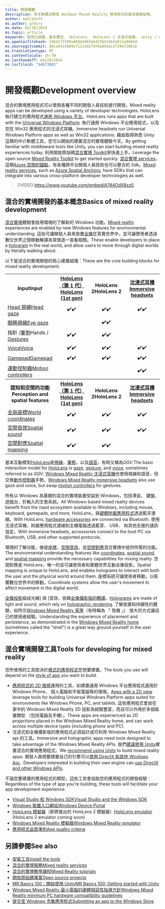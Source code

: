 ```yaml
---
title: 開發概觀
description: 本文章概述開發 Windows Mixed Reality 應用程式的基本建置組塊。
author: mattzmsft
ms.author: grbury
ms.date: 02/10/2019
ms.topic: article
keywords: 取得已啟動，基本概念、 HoloLens、 HoloLens 2 沈浸式耳機、 unity / visual studio
ms.openlocfilehash: 23bd173f89a468b4403d44236534bfe811a968dd
ms.sourcegitcommit: 90ce9415889e7121dd2fd76a893dc3734672881b
ms.translationtype: MT
ms.contentlocale: zh-TW
ms.lasthandoff: 04/29/2019
ms.locfileid: "64873982"
---
```

# <a name="development-overview"></a><span data-ttu-id="6e0f1-104">開發概觀</span><span class="sxs-lookup"><span data-stu-id="6e0f1-104">Development overview</span></span>

<span data-ttu-id="6e0f1-105">混合的實境應用程式可以使用各種不同的開發人員技術進行開發。</span><span class="sxs-lookup"><span data-stu-id="6e0f1-105">Mixed reality apps can be developed using a variety of developer technologies.</span></span>  <span data-ttu-id="6e0f1-106">HoloLens 執行建立的應用程式[通用 Windows 平台](https://dev.windows.com/getstarted)。</span><span class="sxs-lookup"><span data-stu-id="6e0f1-106">HoloLens runs apps that are built with the [Universal Windows Platform](https://dev.windows.com/getstarted).</span></span>  <span data-ttu-id="6e0f1-107">執行通用 Windows 平台應用程式，以及您在 Win32 應用程式的沈浸式耳機。</span><span class="sxs-lookup"><span data-stu-id="6e0f1-107">Immersive headsets run Universal Windows Platform apps as well as Win32 applications.</span></span>
<span data-ttu-id="6e0f1-108">藉由取得熟悉 Unity 這類的中介軟體工具，您可以開始的建置混合的實境體驗今天。</span><span class="sxs-lookup"><span data-stu-id="6e0f1-108">By getting familiar with middleware tools like Unity, you can start building mixed reality experiences today.</span></span>  <span data-ttu-id="6e0f1-109">利用開放原始碼[混合實境 Toolkit](install-the-tools.md)來快速上手。</span><span class="sxs-lookup"><span data-stu-id="6e0f1-109">Leverage the open source [Mixed Reality Toolkit](install-the-tools.md) to get started quickly.</span></span>
<span data-ttu-id="6e0f1-110"><a href="https://azure.microsoft.com/topic/mixed-reality" target="_blank">混合實境 services</a>，這類<a href="https://docs.microsoft.com/azure/spatial-anchors" target="_blank">Azure 空間的錨點</a>，有各種跨平台開發人員技術也可以整合的 Sdk。</span><span class="sxs-lookup"><span data-stu-id="6e0f1-110"><a href="https://azure.microsoft.com/topic/mixed-reality" target="_blank">Mixed reality services</a>, such as <a href="https://docs.microsoft.com/azure/spatial-anchors" target="_blank">Azure Spatial Anchors</a>, have SDKs that can integrate into various cross-platform developer technologies as well.</span></span>

>[!VIDEO https://www.youtube.com/embed/A784OdX8xzI]

## <a name="basics-of-mixed-reality-development"></a><span data-ttu-id="6e0f1-111">混合的實境開發的基本概念</span><span class="sxs-lookup"><span data-stu-id="6e0f1-111">Basics of mixed reality development</span></span>

<span data-ttu-id="6e0f1-112">[混合實境](mixed-reality.md)體驗會啟用環境的了解新的 Windows 功能。</span><span class="sxs-lookup"><span data-stu-id="6e0f1-112">[Mixed reality](mixed-reality.md) experiences are enabled by new Windows features for environmental understanding.</span></span> <span data-ttu-id="6e0f1-113">這些可讓開發人員来放置[全像](hologram.md)在真實世界中，並可讓使用者透過數位世界之間移動解譯為常值逐一查看相關。</span><span class="sxs-lookup"><span data-stu-id="6e0f1-113">These enable developers to place a [hologram](hologram.md) in the real world, and allow users to move through digital worlds by literally walking about.</span></span> 

<span data-ttu-id="6e0f1-114">以下是混合的實境開發的核心建置組塊：</span><span class="sxs-lookup"><span data-stu-id="6e0f1-114">These are the core building blocks for mixed reality development:</span></span>

<table>
<tr>
<th><span data-ttu-id="6e0f1-115">Input</span><span class="sxs-lookup"><span data-stu-id="6e0f1-115">Input</span></span></th><th style="width:150px"> <span data-ttu-id="6e0f1-116"><a href="hololens-hardware-details.md">HoloLens （第 1 代）</a></span><span class="sxs-lookup"><span data-stu-id="6e0f1-116"><a href="hololens-hardware-details.md">HoloLens (1st gen)</a></span></span></th><th style="width:150px"><span data-ttu-id="6e0f1-117">HoloLens 2</span><span class="sxs-lookup"><span data-stu-id="6e0f1-117">HoloLens 2</span></span></th><th style="width:150px"> <span data-ttu-id="6e0f1-118"><a href="immersive-headset-hardware-details.md">沈浸式耳機</a></span><span class="sxs-lookup"><span data-stu-id="6e0f1-118"><a href="immersive-headset-hardware-details.md">Immersive headsets</a></span></span></th>
</tr><tr>
<td> <span data-ttu-id="6e0f1-119"><a href="gaze.md">Head 視線</a></span><span class="sxs-lookup"><span data-stu-id="6e0f1-119"><a href="gaze.md">Head gaze</a></span></span></td><td style="text-align: center;"><span data-ttu-id="6e0f1-120">✔️</span><span class="sxs-lookup"><span data-stu-id="6e0f1-120">✔️</span></span></td><td style="text-align: center;"><span data-ttu-id="6e0f1-121">✔️</span><span class="sxs-lookup"><span data-stu-id="6e0f1-121">✔️</span></span></td><td style="text-align: center;"><span data-ttu-id="6e0f1-122">✔️</span><span class="sxs-lookup"><span data-stu-id="6e0f1-122">✔️</span></span></td>
</tr><tr>
<td> <span data-ttu-id="6e0f1-123"><a href="gaze.md">眼睛視線</a></span><span class="sxs-lookup"><span data-stu-id="6e0f1-123"><a href="gaze.md">Eye gaze</a></span></span></td><td></td><td style="text-align: center;"><span data-ttu-id="6e0f1-124">✔️</span><span class="sxs-lookup"><span data-stu-id="6e0f1-124">✔️</span></span></td><td></td>
</tr><tr>
<td> <span data-ttu-id="6e0f1-125">指針 /<a href="gestures.md">筆勢</a></span><span class="sxs-lookup"><span data-stu-id="6e0f1-125">Hands / <a href="gestures.md">Gestures</a></span></span></td><td style="text-align: center;"><span data-ttu-id="6e0f1-126">✔️</span><span class="sxs-lookup"><span data-stu-id="6e0f1-126">✔️</span></span></td><td style="text-align: center;"><span data-ttu-id="6e0f1-127">✔️</span><span class="sxs-lookup"><span data-stu-id="6e0f1-127">✔️</span></span></td><td></td>
</tr><tr>
<td> <span data-ttu-id="6e0f1-128"><a href="voice-input.md">Voice</a></span><span class="sxs-lookup"><span data-stu-id="6e0f1-128"><a href="voice-input.md">Voice</a></span></span></td><td style="text-align: center;"><span data-ttu-id="6e0f1-129">✔️</span><span class="sxs-lookup"><span data-stu-id="6e0f1-129">✔️</span></span></td><td style="text-align: center;"><span data-ttu-id="6e0f1-130">✔️</span><span class="sxs-lookup"><span data-stu-id="6e0f1-130">✔️</span></span></td><td style="text-align: center;"><span data-ttu-id="6e0f1-131">✔️</span><span class="sxs-lookup"><span data-stu-id="6e0f1-131">✔️</span></span></td>
</tr><tr>
<td> <span data-ttu-id="6e0f1-132"><a href="hardware-accessories.md">Gamepad</a></span><span class="sxs-lookup"><span data-stu-id="6e0f1-132"><a href="hardware-accessories.md">Gamepad</a></span></span></td><td style="text-align: center;"><span data-ttu-id="6e0f1-133">✔️</span><span class="sxs-lookup"><span data-stu-id="6e0f1-133">✔️</span></span></td><td style="text-align: center;"><span data-ttu-id="6e0f1-134">✔️</span><span class="sxs-lookup"><span data-stu-id="6e0f1-134">✔️</span></span></td><td style="text-align: center;"><span data-ttu-id="6e0f1-135">✔️</span><span class="sxs-lookup"><span data-stu-id="6e0f1-135">✔️</span></span></td>
</tr><tr>
<td> <span data-ttu-id="6e0f1-136"><a href="motion-controllers.md">運動控制器</a></span><span class="sxs-lookup"><span data-stu-id="6e0f1-136"><a href="motion-controllers.md">Motion controllers</a></span></span></td><td></td><td></td><td style="text-align: center;"><span data-ttu-id="6e0f1-137">✔️</span><span class="sxs-lookup"><span data-stu-id="6e0f1-137">✔️</span></span></td>
</tr><tr>
<th> <span data-ttu-id="6e0f1-138">認知和空間的功能</span><span class="sxs-lookup"><span data-stu-id="6e0f1-138">Perception and spatial features</span></span></th><th style="width:150px"> <span data-ttu-id="6e0f1-139"><a href="hololens-hardware-details.md">HoloLens （第 1 代）</a></span><span class="sxs-lookup"><span data-stu-id="6e0f1-139"><a href="hololens-hardware-details.md">HoloLens (1st gen)</a></span></span></th><th style="width:150px"><span data-ttu-id="6e0f1-140">HoloLens 2</span><span class="sxs-lookup"><span data-stu-id="6e0f1-140">HoloLens 2</span></span></th><th style="width:150px"> <span data-ttu-id="6e0f1-141"><a href="immersive-headset-hardware-details.md">沈浸式耳機</a></span><span class="sxs-lookup"><span data-stu-id="6e0f1-141"><a href="immersive-headset-hardware-details.md">Immersive headsets</a></span></span></th>
</tr><tr>
<td> <span data-ttu-id="6e0f1-142"><a href="coordinate-systems.md">全局座標</a></span><span class="sxs-lookup"><span data-stu-id="6e0f1-142"><a href="coordinate-systems.md">World coordinates</a></span></span></td><td style="text-align: center;"><span data-ttu-id="6e0f1-143">✔️</span><span class="sxs-lookup"><span data-stu-id="6e0f1-143">✔️</span></span></td><td style="text-align: center;"><span data-ttu-id="6e0f1-144">✔️</span><span class="sxs-lookup"><span data-stu-id="6e0f1-144">✔️</span></span></td><td style="text-align: center;"><span data-ttu-id="6e0f1-145">✔️</span><span class="sxs-lookup"><span data-stu-id="6e0f1-145">✔️</span></span></td>
</tr><tr>
<td> <span data-ttu-id="6e0f1-146"><a href="spatial-sound.md">空間音效</a></span><span class="sxs-lookup"><span data-stu-id="6e0f1-146"><a href="spatial-sound.md">Spatial sound</a></span></span></td><td style="text-align: center;"><span data-ttu-id="6e0f1-147">✔️</span><span class="sxs-lookup"><span data-stu-id="6e0f1-147">✔️</span></span></td><td style="text-align: center;"><span data-ttu-id="6e0f1-148">✔️</span><span class="sxs-lookup"><span data-stu-id="6e0f1-148">✔️</span></span></td><td style="text-align: center;"><span data-ttu-id="6e0f1-149">✔️</span><span class="sxs-lookup"><span data-stu-id="6e0f1-149">✔️</span></span></td>
</tr><tr>
<td> <span data-ttu-id="6e0f1-150"><a href="spatial-mapping.md">空間對應</a></span><span class="sxs-lookup"><span data-stu-id="6e0f1-150"><a href="spatial-mapping.md">Spatial mapping</a></span></span></td><td style="text-align: center;"><span data-ttu-id="6e0f1-151">✔️</span><span class="sxs-lookup"><span data-stu-id="6e0f1-151">✔️</span></span></td><td style="text-align: center;"><span data-ttu-id="6e0f1-152">✔️</span><span class="sxs-lookup"><span data-stu-id="6e0f1-152">✔️</span></span></td><td></td>
</tr>
</table>



<span data-ttu-id="6e0f1-153">基本互動模型[HoloLens](hololens-hardware-details.md)是[視線](gaze.md)，[筆勢](gestures.md)，以及[語音](voice-input.md)，有時又稱為*GGV*.</span><span class="sxs-lookup"><span data-stu-id="6e0f1-153">The basic interaction model for [HoloLens](hololens-hardware-details.md) is [gaze](gaze.md), [gesture](gestures.md), and [voice](voice-input.md), sometimes referred to as *GGV*.</span></span> <span data-ttu-id="6e0f1-154">[Windows Mixed Reality 沈浸式耳機](immersive-headset-hardware-details.md)也使用視線和語音，但交換[動作控制器](motion-controllers.md)手勢。</span><span class="sxs-lookup"><span data-stu-id="6e0f1-154">[Windows Mixed Reality immersive headsets](immersive-headset-hardware-details.md) also use gaze and voice, but swap [motion controllers](motion-controllers.md) for gestures.</span></span>


<span data-ttu-id="6e0f1-155">所有以 Windows 為基礎的混合的實境裝置受益到 Windows，包括滑鼠、 鍵盤、 遊戲台，於輸入的生態系統。</span><span class="sxs-lookup"><span data-stu-id="6e0f1-155">All Windows-based mixed reality devices benefit from the input ecosystem available to Windows, including mouse, keyboard, gamepads, and more.</span></span> <span data-ttu-id="6e0f1-156">HoloLens，與[硬體附屬應用程式](hardware-accessories.md)透過藍牙連線。</span><span class="sxs-lookup"><span data-stu-id="6e0f1-156">With HoloLens, [hardware accessories](hardware-accessories.md) are connected via Bluetooth.</span></span> <span data-ttu-id="6e0f1-157">使用沈浸式耳機，附屬應用程式連線到主機電腦透過藍芽、 USB、 和其他支援的通訊協定。</span><span class="sxs-lookup"><span data-stu-id="6e0f1-157">With immersive headsets, accessories connect to the host PC via Bluetooth, USB, and other supported protocols.</span></span>

<span data-ttu-id="6e0f1-158">環境的了解功能，像是[座標](coordinate-systems.md)，[空間音效](spatial-sound.md)，並[空間對應](spatial-mapping.md)混合實境中提供所需的功能。</span><span class="sxs-lookup"><span data-stu-id="6e0f1-158">The environmental understanding features like [coordinates](coordinate-systems.md), [spatial sound](spatial-sound.md), and [spatial mapping](spatial-mapping.md) provide the necessary capabilities for mixing reality.</span></span> <span data-ttu-id="6e0f1-159">空間對應是 HoloLens，唯一的並可讓使用者和實體世界互動全像投影。</span><span class="sxs-lookup"><span data-stu-id="6e0f1-159">Spatial mapping is unique to HoloLens, and enables holograms to interact with both the user and the physical world around them.</span></span> <span data-ttu-id="6e0f1-160">座標系統可讓使用者移動，以影響數位世界中的移動。</span><span class="sxs-lookup"><span data-stu-id="6e0f1-160">Coordinate systems allow the user's movement to affect movement in the digital world.</span></span>

<span data-ttu-id="6e0f1-161">[全像投影](hologram.md)組成光線] 與 [音效，依賴[全像攝影版的轉譯](rendering.md)。</span><span class="sxs-lookup"><span data-stu-id="6e0f1-161">[Holograms](hologram.md) are made of light and sound, which rely on [holographic rendering](rendering.md).</span></span> <span data-ttu-id="6e0f1-162">了解放置和持續性的體驗，如所示[Windows Mixed Reality 家用](navigating-the-windows-mixed-reality-home.md)（有時稱為 「 殼層 」） 很大的方式讓自己的使用者經驗。</span><span class="sxs-lookup"><span data-stu-id="6e0f1-162">Understanding the experience of placement and persistence, as demonstrated in the [Windows Mixed Reality home](navigating-the-windows-mixed-reality-home.md) (sometimes called the "shell") is a great way ground yourself in the user experience.</span></span>

## <a name="tools-for-developing-for-mixed-reality"></a><span data-ttu-id="6e0f1-163">混合實境開發工具</span><span class="sxs-lookup"><span data-stu-id="6e0f1-163">Tools for developing for mixed reality</span></span>

<span data-ttu-id="6e0f1-164">您所使用的工具取決於[樣式的應用程式](app-views.md)您想要建置。</span><span class="sxs-lookup"><span data-stu-id="6e0f1-164">The tools you use will depend on the [style of app](app-views.md) you want to build.</span></span>
* <span data-ttu-id="6e0f1-165">[應用程式的 2D 檢視](building-2d-apps.md)運用的工具，如建置通用 Windows 平台應用程式適用於 Windows Phone、 個人電腦和平板電腦等的環境。</span><span class="sxs-lookup"><span data-stu-id="6e0f1-165">[Apps with a 2D view](building-2d-apps.md) leverage tools for building Universal Windows Platform apps suited for environments like Windows Phone, PC, and tablets.</span></span> <span data-ttu-id="6e0f1-166">這些應用程式會放在家中的 Windows Mixed Reality 2D 投影為經驗豐富，而且可以作用於多個裝置類型 （包括電腦及手機）。</span><span class="sxs-lookup"><span data-stu-id="6e0f1-166">These apps are experienced as 2D projections placed in the Windows Mixed Reality home, and can work across multiple device types (including phone and PC).</span></span>
* <span data-ttu-id="6e0f1-167">沈浸式和全像攝影版的應用程式必須設計成可利用 Windows Mixed Reality api 的工具。</span><span class="sxs-lookup"><span data-stu-id="6e0f1-167">Immersive and holographic apps need tools designed to take advantage of the Windows Mixed Reality APIs.</span></span> <span data-ttu-id="6e0f1-168">我們[建議使用 Unity](unity-development-overview.md)建置混合的實境應用程式。</span><span class="sxs-lookup"><span data-stu-id="6e0f1-168">We [recommend using Unity](unity-development-overview.md) to build mixed reality apps.</span></span> <span data-ttu-id="6e0f1-169">開發人員想要建置自己的引擎可以[使用 DirectX 和其他 Windows Api](directx-development-overview.md)。</span><span class="sxs-lookup"><span data-stu-id="6e0f1-169">Developers interested in building their own engine can [use DirectX and other Windows APIs](directx-development-overview.md).</span></span>

<span data-ttu-id="6e0f1-170">不論您要建置的應用程式的類型，這些工具會協助您的應用程式的開發經驗：</span><span class="sxs-lookup"><span data-stu-id="6e0f1-170">Regardless of the type of app you're building, these tools will facilitate your app development experience:</span></span>
* [<span data-ttu-id="6e0f1-171">Visual Studio 和 Windows SDK</span><span class="sxs-lookup"><span data-stu-id="6e0f1-171">Visual Studio and the Windows SDK</span></span>](using-visual-studio.md)
* [<span data-ttu-id="6e0f1-172">Windows 裝置入口網站</span><span class="sxs-lookup"><span data-stu-id="6e0f1-172">Windows Device Portal</span></span>](using-the-windows-device-portal.md)
* <span data-ttu-id="6e0f1-173">[HoloLens 模擬器](using-the-hololens-emulator.md)（即將推出的 HoloLens 2 模擬器）</span><span class="sxs-lookup"><span data-stu-id="6e0f1-173">[HoloLens emulator](using-the-hololens-emulator.md) (HoloLens 2 emulator coming soon)</span></span>
* [<span data-ttu-id="6e0f1-174">Windows Mixed Reality 模擬器</span><span class="sxs-lookup"><span data-stu-id="6e0f1-174">Windows Mixed Reality simulator</span></span>](using-the-windows-mixed-reality-simulator.md)
* [<span data-ttu-id="6e0f1-175">應用程式品質準則</span><span class="sxs-lookup"><span data-stu-id="6e0f1-175">App quality criteria</span></span>](app-quality-criteria.md)

## <a name="see-also"></a><span data-ttu-id="6e0f1-176">另請參閱</span><span class="sxs-lookup"><span data-stu-id="6e0f1-176">See also</span></span>
* [<span data-ttu-id="6e0f1-177">安裝工具</span><span class="sxs-lookup"><span data-stu-id="6e0f1-177">Install the tools</span></span>](install-the-tools.md)
* <span data-ttu-id="6e0f1-178"><a href="https://azure.microsoft.com/topic/mixed-reality" target="_blank">混合的實境服務</a></span><span class="sxs-lookup"><span data-stu-id="6e0f1-178"><a href="https://azure.microsoft.com/topic/mixed-reality" target="_blank">Mixed reality services</a></span></span>
* [<span data-ttu-id="6e0f1-179">混合的實境教學課程</span><span class="sxs-lookup"><span data-stu-id="6e0f1-179">Mixed Reality tutorials</span></span>](tutorials.md)
* [<span data-ttu-id="6e0f1-180">開放原始碼專案</span><span class="sxs-lookup"><span data-stu-id="6e0f1-180">Open source projects</span></span>](open-source-projects.md)
* [<span data-ttu-id="6e0f1-181">MR Basics 100：開始使用 Unity</span><span class="sxs-lookup"><span data-stu-id="6e0f1-181">MR Basics 100: Getting started with Unity</span></span>](holograms-100.md)
* [<span data-ttu-id="6e0f1-182">Windows Mixed Reality 最小電腦的硬體相容性指導方針</span><span class="sxs-lookup"><span data-stu-id="6e0f1-182">Windows Mixed Reality minimum PC hardware compatibility guidelines</span></span>](https://docs.microsoft.com/windows/mixed-reality/enthusiast-guide/windows-mixed-reality-minimum-pc-hardware-compatibility-guidelines)
* [<span data-ttu-id="6e0f1-183">提交至 Windows 市集應用程式</span><span class="sxs-lookup"><span data-stu-id="6e0f1-183">Submitting an app to the Windows Store</span></span>](submitting-an-app-to-the-microsoft-store.md)
